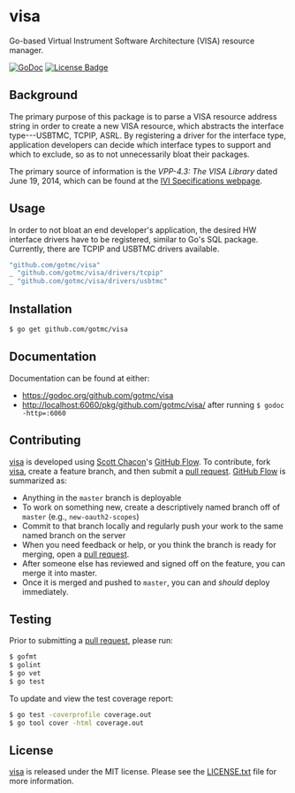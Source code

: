 # visa

Go-based Virtual Instrument Software Architecture (VISA) resource
manager.

[![GoDoc][godoc image]][godoc link]
[![License Badge][license image]][LICENSE.txt]

## Background

The primary purpose of this package is to parse a VISA resource address
string in order to create a new VISA resource, which abstracts the
interface type---USBTMC, TCPIP, ASRL. By registering a driver for the
interface type, application developers can decide which interface types
to support and which to exclude, so as to not unnecessarily bloat their
packages.

The primary source of information is the *VPP-4.3: The VISA Library*
dated June 19, 2014, which can be found at the [IVI Specifications
webpage][ivi-specs].

## Usage

In order to not bloat an end developer's application, the desired HW interface
drivers have to be registered, similar to Go's SQL package. Currently,
there are TCPIP and USBTMC drivers available.

```go
"github.com/gotmc/visa"
_ "github.com/gotmc/visa/drivers/tcpip"
_ "github.com/gotmc/visa/drivers/usbtmc"
```

## Installation

```bash
$ go get github.com/gotmc/visa
```

## Documentation

Documentation can be found at either:

- <https://godoc.org/github.com/gotmc/visa>
- <http://localhost:6060/pkg/github.com/gotmc/visa/> after running `$
  godoc -http=:6060`

## Contributing

[visa][] is developed using [Scott Chacon][]'s [GitHub Flow][]. To
contribute, fork [visa][], create a feature branch, and then
submit a [pull request][].  [GitHub Flow][] is summarized as:

- Anything in the `master` branch is deployable
- To work on something new, create a descriptively named branch off of
  `master` (e.g., `new-oauth2-scopes`)
- Commit to that branch locally and regularly push your work to the same
  named branch on the server
- When you need feedback or help, or you think the branch is ready for
  merging, open a [pull request][].
- After someone else has reviewed and signed off on the feature, you can
  merge it into master.
- Once it is merged and pushed to `master`, you can and *should* deploy
  immediately.

## Testing

Prior to submitting a [pull request][], please run:

```bash
$ gofmt
$ golint
$ go vet
$ go test
```

To update and view the test coverage report:

```bash
$ go test -coverprofile coverage.out
$ go tool cover -html coverage.out
```

## License

[visa][] is released under the MIT license. Please see the
[LICENSE.txt][] file for more information.

[GitHub Flow]: http://scottchacon.com/2011/08/31/github-flow.html
[godoc image]: https://godoc.org/github.com/gotmc/visa?status.svg
[godoc link]: https://godoc.org/github.com/gotmc/visa
[ivi-specs]: http://www.ivifoundation.org/specifications/
[LICENSE.txt]: https://github.com/gotmc/visa/blob/master/LICENSE.txt
[license image]: https://img.shields.io/badge/license-MIT-blue.svg
[pull request]: https://help.github.com/articles/using-pull-requests
[Scott Chacon]: http://scottchacon.com/about.html
[visa]: https://github.com/gotmc/visa
